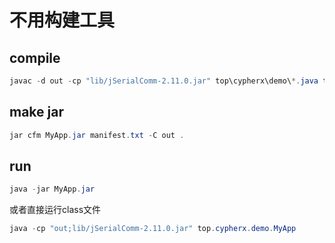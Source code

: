 # 不用构建工具

## compile
```powershell
javac -d out -cp "lib/jSerialComm-2.11.0.jar" top\cypherx\demo\*.java top\cypherx\uart\*.java 
```

## make jar
```powershell
jar cfm MyApp.jar manifest.txt -C out .
```

## run
```powershell
java -jar MyApp.jar
```
或者直接运行class文件
```powershell
java -cp "out;lib/jSerialComm-2.11.0.jar" top.cypherx.demo.MyApp
```